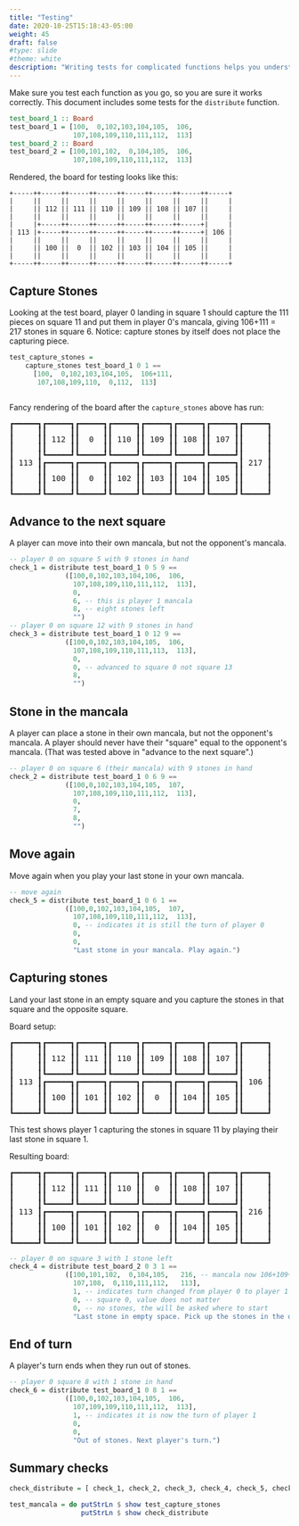 ```yaml
---
title: "Testing"
date: 2020-10-25T15:18:43-05:00
weight: 45
draft: false
#type: slide
#theme: white
description: "Writing tests for complicated functions helps you understand them better and makes them more likely to be correct."
---
```


<style> .unicodeart { line-height: 100%; }</style>

Make sure you test each function as you go, so you are sure it works
correctly. This document includes some tests for the `distribute`
function.

```haskell
test_board_1 :: Board
test_board_1 = [100,  0,102,103,104,105,  106,
                107,108,109,110,111,112,  113]
test_board_2 :: Board
test_board_2 = [100,101,102,  0,104,105,  106,
                107,108,109,110,111,112,  113]
```

Rendered, the board for testing looks like this:
```
+-----++-----++-----++-----++-----++-----++-----++-----+
|     ||     ||     ||     ||     ||     ||     ||     |
|     || 112 || 111 || 110 || 109 || 108 || 107 ||     |
|     ||     ||     ||     ||     ||     ||     ||     |
|     |+-----++-----++-----++-----++-----++-----+|     |
| 113 |+-----++-----++-----++-----++-----++-----+| 106 |
|     ||     ||     ||     ||     ||     ||     ||     |
|     || 100 ||  0  || 102 || 103 || 104 || 105 ||     |
|     ||     ||     ||     ||     ||     ||     ||     |
+-----++-----++-----++-----++-----++-----++-----++-----+
```

## Capture Stones

Looking at the test board, player 0 landing in square 1 should capture
the 111 pieces on square 11 and put them in player 0's mancala, giving
106+111 = 217 stones in square 6. Notice: capture stones by itself
does not place the capturing piece.

```haskell
test_capture_stones = 
    capture_stones test_board_1 0 1 ==
      [100,  0,102,103,104,105,  106+111,
       107,108,109,110,  0,112,  113] 
    
```

Fancy rendering of the board after the `capture_stones` above has run:
<pre class="unicodeart">
┏━━━━━┓┏━━━━━┓┏━━━━━┓┏━━━━━┓┏━━━━━┓┏━━━━━┓┏━━━━━┓┏━━━━━┓
┃     ┃┃     ┃┃     ┃┃     ┃┃     ┃┃     ┃┃     ┃┃     ┃
┃     ┃┃ 112 ┃┃  0  ┃┃ 110 ┃┃ 109 ┃┃ 108 ┃┃ 107 ┃┃     ┃
┃     ┃┃     ┃┃     ┃┃     ┃┃     ┃┃     ┃┃     ┃┃     ┃
┃     ┃┗━━━━━┛┗━━━━━┛┗━━━━━┛┗━━━━━┛┗━━━━━┛┗━━━━━┛┃     ┃
┃ 113 ┃┏━━━━━┓┏━━━━━┓┏━━━━━┓┏━━━━━┓┏━━━━━┓┏━━━━━┓┃ 217 ┃
┃     ┃┃     ┃┃     ┃┃     ┃┃     ┃┃     ┃┃     ┃┃     ┃
┃     ┃┃ 100 ┃┃  0  ┃┃ 102 ┃┃ 103 ┃┃ 104 ┃┃ 105 ┃┃     ┃
┃     ┃┃     ┃┃     ┃┃     ┃┃     ┃┃     ┃┃     ┃┃     ┃
┗━━━━━┛┗━━━━━┛┗━━━━━┛┗━━━━━┛┗━━━━━┛┗━━━━━┛┗━━━━━┛┗━━━━━┛
</pre>

## Advance to the next square

A player can move into their own mancala, but not the opponent's
mancala.

```haskell
-- player 0 on square 5 with 9 stones in hand
check_1 = distribute test_board_1 0 5 9 == 
              ([100,0,102,103,104,106,  106,
                107,108,109,110,111,112,  113],
                0,
                6, -- this is player 1 mancala
                8, -- eight stones left
                "")
-- player 0 on square 12 with 9 stones in hand
check_3 = distribute test_board_1 0 12 9 == 
              ([100,0,102,103,104,105,  106,
                107,108,109,110,111,113,  113],
                0,
                0, -- advanced to square 0 not square 13
                8, 
                "")
```

## Stone in the mancala

A player can place a stone in their own mancala, but not the
opponent's mancala. A player should never have their "square" equal to
the opponent's mancala. (That was tested above in "advance to the next square".)

```haskell
-- player 0 on square 6 (their mancala) with 9 stones in hand
check_2 = distribute test_board_1 0 6 9 == 
              ([100,0,102,103,104,105,  107,
                107,108,109,110,111,112,  113],
                0,
                7,
                8, 
                "")

```

## Move again

Move again when you play your last stone in your own mancala.

```haskell
-- move again
check_5 = distribute test_board_1 0 6 1 ==
              ([100,0,102,103,104,105,  107,
                107,108,109,110,111,112,  113],
                0, -- indicates it is still the turn of player 0
                0,
                0, 
                "Last stone in your mancala. Play again.")
```

## Capturing stones

Land your last stone in an empty square and you capture the stones in
that square and the opposite square. 

Board setup:
<pre class="unicodeart">
┏━━━━━┓┏━━━━━┓┏━━━━━┓┏━━━━━┓┏━━━━━┓┏━━━━━┓┏━━━━━┓┏━━━━━┓
┃     ┃┃     ┃┃     ┃┃     ┃┃     ┃┃     ┃┃     ┃┃     ┃
┃     ┃┃ 112 ┃┃ 111 ┃┃ 110 ┃┃ 109 ┃┃ 108 ┃┃ 107 ┃┃     ┃
┃     ┃┃     ┃┃     ┃┃     ┃┃     ┃┃     ┃┃     ┃┃     ┃
┃     ┃┗━━━━━┛┗━━━━━┛┗━━━━━┛┗━━━━━┛┗━━━━━┛┗━━━━━┛┃     ┃
┃ 113 ┃┏━━━━━┓┏━━━━━┓┏━━━━━┓┏━━━━━┓┏━━━━━┓┏━━━━━┓┃ 106 ┃
┃     ┃┃     ┃┃     ┃┃     ┃┃     ┃┃     ┃┃     ┃┃     ┃
┃     ┃┃ 100 ┃┃ 101 ┃┃ 102 ┃┃  0  ┃┃ 104 ┃┃ 105 ┃┃     ┃
┃     ┃┃     ┃┃     ┃┃     ┃┃     ┃┃     ┃┃     ┃┃     ┃
┗━━━━━┛┗━━━━━┛┗━━━━━┛┗━━━━━┛┗━━━━━┛┗━━━━━┛┗━━━━━┛┗━━━━━┛
</pre>

This test shows player 1 capturing the stones in
square 11 by playing their last stone in square 1.

Resulting board:
<pre class="unicodeart">
┏━━━━━┓┏━━━━━┓┏━━━━━┓┏━━━━━┓┏━━━━━┓┏━━━━━┓┏━━━━━┓┏━━━━━┓
┃     ┃┃     ┃┃     ┃┃     ┃┃     ┃┃     ┃┃     ┃┃     ┃
┃     ┃┃ 112 ┃┃ 111 ┃┃ 110 ┃┃  0  ┃┃ 108 ┃┃ 107 ┃┃     ┃
┃     ┃┃     ┃┃     ┃┃     ┃┃     ┃┃     ┃┃     ┃┃     ┃
┃     ┃┗━━━━━┛┗━━━━━┛┗━━━━━┛┗━━━━━┛┗━━━━━┛┗━━━━━┛┃     ┃
┃ 113 ┃┏━━━━━┓┏━━━━━┓┏━━━━━┓┏━━━━━┓┏━━━━━┓┏━━━━━┓┃ 216 ┃
┃     ┃┃     ┃┃     ┃┃     ┃┃     ┃┃     ┃┃     ┃┃     ┃
┃     ┃┃ 100 ┃┃ 101 ┃┃ 102 ┃┃  0  ┃┃ 104 ┃┃ 105 ┃┃     ┃
┃     ┃┃     ┃┃     ┃┃     ┃┃     ┃┃     ┃┃     ┃┃     ┃
┗━━━━━┛┗━━━━━┛┗━━━━━┛┗━━━━━┛┗━━━━━┛┗━━━━━┛┗━━━━━┛┗━━━━━┛
</pre>

```haskell
-- player 0 on square 3 with 1 stone left
check_4 = distribute test_board_2 0 3 1 == 
              ([100,101,102,  0,104,105,   216, -- mancala now 106+109+1=216
                107,108,  0,110,111,112,   113], 
                1, -- indicates turn changed from player 0 to player 1
                0, -- square 0, value does not matter
                0, -- no stones, the will be asked where to start
                "Last stone in empty space. Pick up the stones in the opposite square.")
```


## End of turn

A player's turn ends when they run out of stones.
  
```haskell
-- player 0 square 8 with 1 stone in hand
check_6 = distribute test_board_1 0 8 1 ==
              ([100,0,102,103,104,105,  106,
                107,109,109,110,111,112,  113],
                1, -- indicates it is now the turn of player 1
                0,
                0, 
                "Out of stones. Next player's turn.")
```

## Summary checks

```haskell
check_distribute = [ check_1, check_2, check_3, check_4, check_5, check_6 ]

test_mancala = do putStrLn $ show test_capture_stones
                  putStrLn $ show check_distribute
```
